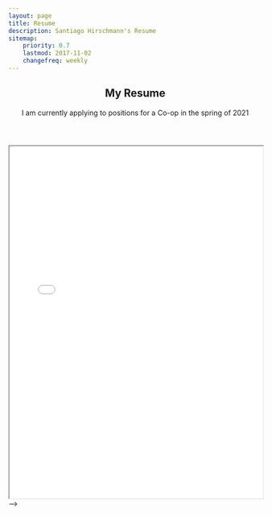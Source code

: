 ```yaml
---
layout: page
title: Resume
description: Santiago Hirschmann's Resume
sitemap:
    priority: 0.7
    lastmod: 2017-11-02
    changefreq: weekly
---
```


<header class = "major">
<h2> My Resume</h2>
<p>
I am currently applying to positions for a Co-op  in the spring of 2021
</p>
</header>


<!-- <iframe src="{{ "/assets/resume/Resume.pdf" | absolute_url }}" alt="" frameborder="2" width="100%" height="700px"></iframe> -->
<iframe src="{{ "/images/pic02.jpg" | absolute_url }}" alt="" frameborder="2" width="100%" height="700px"></iframe> -->


<!--
<iframe src="/assets/resume/blank santiago hirschmann resume F2020A.pdf" frameborder="2" width="100%" height="700px"></iframe> -->
